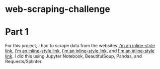 # web-scraping-challenge

# Part 1
For this project, I had to scrape data from the websites [I'm an inline-style link](https://mars.nasa.gov/news/), [I'm an inline-style link](https://data-class-jpl-space.s3.amazonaws.com/JPL_Space/index.html), [I'm an inline-style link](https://space-facts.com/mars/), and [I'm an inline-style link](https://astrogeology.usgs.gov/search/results?q=hemisphere+enhanced&k1=target&v1=Mars). I did this using Jupyter Notebook, BeautifulSoup, Pandas, and Requests/Splinter. 
